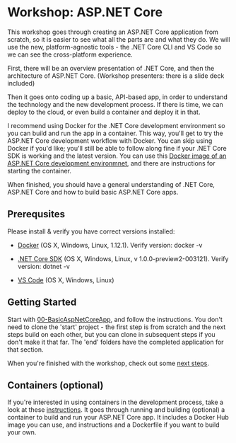 # Workshop: ASP.NET Core

This workshop goes through creating an ASP.NET Core application from scratch, so it is easier to see what all the parts are and what they do. We will use the new, platform-agnostic tools - the .NET Core CLI and VS Code so we can see the cross-platform experience.     

First, there will be an overview presentation of .NET Core, and then the architecture of ASP.NET Core. (Workshop presenters: there is a slide deck included)  

Then it goes onto coding up a basic, API-based app, in order to understand the technology and the new development process. If there is time, we can deploy to the cloud, or even build a container and deploy it in that.

I recommend using Docker for the .NET Core development environment so you can build and run the app in a container. This way, you'll get to try the ASP.NET Core development workflow with Docker. You can skip using Docker if you'd like; you'll still be able to follow along fine if your .NET Core SDK is working and the latest version. You can use this [Docker image of an ASP.NET Core development environmnet](https://hub.docker.com/r/wyntuition/aspnetcore-development-env/), and there are instructions for starting the container.

When finished, you should have a general understanding of .NET Core, ASP.NET Core and how to build basic ASP.NET Core apps.

## Prerequsites
Please install & verify you have correct versions installed:

* [Docker](https://www.docker.com/products/overview) (OS X, Windows, Linux, 1.12.1). Verify version: docker -v

* [.NET Core SDK](https://www.microsoft.com/net/core) (OS X, Windows, Linux, v 1.0.0-preview2-003121). Verify version: dotnet -v

* [VS Code](https://code.visualstudio.com/download) (OS X, Windows, Linux)

## Getting Started 

Start with [00-BasicAspNetCoreApp](https://github.com/Wyntuition/aspnetcore-workshop-kit/tree/master/00-BasicAspNetCoreApp), and follow the instructions. You don't need to clone the 'start' project - the first step is from scratch and the next steps build on each other, but you can clone in subsequent steps if you don't make it that far. The 'end' folders have the completed application for that section.

When you're finished with the workshop, check out some [next steps](Next.md).

## Containers (optional)

If you're interested in using containers in the development process, take a look at these [instructions](https://github.com/excellalabs/aspnetcore-workshop-kit/blob/master/MISC-Containers/README.md). It goes through running and building (optional) a container to build and run your ASP.NET Core app. It includes a Docker Hub image you can use, and instructions and a Dockerfile if you want to build your own.
